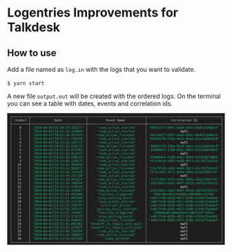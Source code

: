 # Logentries Improvements for Talkdesk


## How to use

Add a file named as `log.in` with the logs that you want to validate.

`$ yarn start`

A new file `output.out` will be created with the ordered logs.
On the terminal you can see a table with dates, events and correlation ids.

![Logs](docs/imgs/logs.png)
